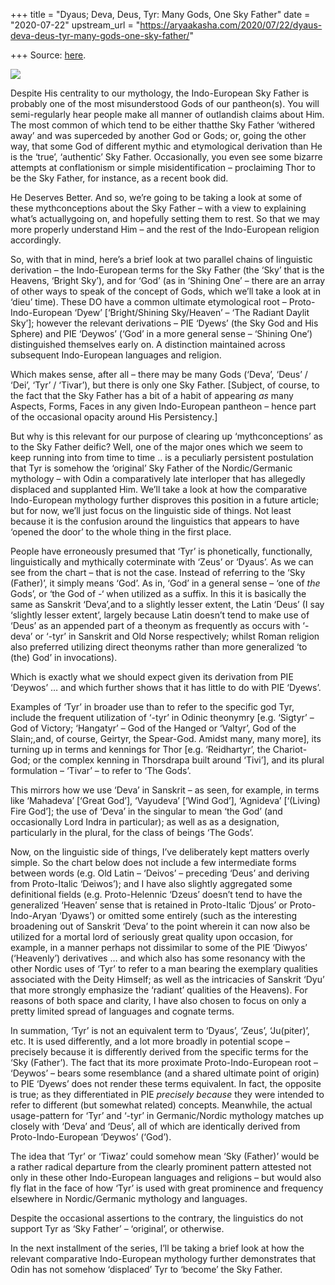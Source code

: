 +++
title = "Dyaus; Deva, Deus, Tyr: Many Gods, One Sky Father"
date = "2020-07-22"
upstream_url = "https://aryaakasha.com/2020/07/22/dyaus-deva-deus-tyr-many-gods-one-sky-father/"

+++
Source: [here](https://aryaakasha.com/2020/07/22/dyaus-deva-deus-tyr-many-gods-one-sky-father/).

![](https://aryaakasha.files.wordpress.com/2020/07/arya-akasha-sky-father-defence.png?w=950)

Despite His centrality to our mythology, the Indo-European Sky Father is
probably one of the most misunderstood Gods of our pantheon(s). You will
semi-regularly hear people make all manner of outlandish claims about
Him. The most common of which tend to be either thatthe Sky Father
‘withered away’ and was superceded by another God or Gods; or, going the
other way, that some God of different mythic and etymological derivation
than He is the ‘true’, ‘authentic’ Sky Father. Occasionally, you even
see some bizarre attempts at conflationism or simple misidentification –
proclaiming Thor to be the Sky Father, for instance, as a recent book
did.

He Deserves Better. And so, we’re going to be taking a look at some of
these mythconceptions about the Sky Father – with a view to explaining
what’s actuallygoing on, and hopefully setting them to rest. So that we
may more properly understand Him – and the rest of the Indo-European
religion accordingly.

So, with that in mind, here’s a brief look at two parallel chains of
linguistic derivation – the Indo-European terms for the Sky Father (the
‘Sky’ that is the Heavens, ‘Bright Sky’), and for ‘God’ (as in ‘Shining
One’ – there are an array of other ways to speak of the concept of Gods,
which we’ll take a look at in ‘dieu’ time). These DO have a common
ultimate etymological root – Proto-Indo-European ‘Dyew’
\[‘Bright/Shining Sky/Heaven’ – ‘The Radiant Daylit Sky’\]; however the
relevant derivations – PIE ‘Dyews’ (the Sky God and His Sphere) and PIE
‘Deywos’ (‘God’ in a more general sense – ‘Shining One’) distinguished
themselves early on. A distinction maintained across subsequent
Indo-European languages and religion.

Which makes sense, after all – there may be many Gods (‘Deva’, ‘Deus’ /
‘Dei’, ‘Tyr’ / ‘Tivar’), but there is only one Sky Father. \[Subject, of
course, to the fact that the Sky Father has a bit of a habit of
appearing *as* many Aspects, Forms, Faces in any given Indo-European
pantheon – hence part of the occasional opacity around His
Persistency.\]

But why is this relevant for our purpose of clearing up
‘mythconceptions’ as to the Sky Father deific? Well, one of the major
ones which we seem to keep running into from time to time .. is a
peculiarly persistent postulation that Tyr is somehow the ‘original’ Sky
Father of the Nordic/Germanic mythology – with Odin a comparatively late
interloper that has allegedly displaced and supplanted Him. We’ll take a
look at how the comparative Indo-European mythology further disproves
this position in a future article; but for now, we’ll just focus on the
linguistic side of things. Not least because it is the confusion around
the linguistics that appears to have ‘opened the door’ to the whole
thing in the first place.

People have erroneously presumed that ‘Tyr’ is phonetically,
functionally, linguistically and mythically coterminate with ‘Zeus’ or
‘Dyaus’. As we can see from the chart – that is not the case. Instead of
referring to the ‘Sky (Father)’, it simply means ‘God’. As in, ‘God’ in
a general sense – ‘one of *the* Gods’, or ‘the God of -‘ when utilized
as a suffix. In this it is basically the same as Sanskrit ‘Deva’,and to
a slightly lesser extent, the Latin ‘Deus’ (I say ‘slightly lesser
extent’, largely because Latin doesn’t tend to make use of ‘Deus’ as an
appended part of a theonym as frequently as occurs with ‘-deva’ or
‘-tyr’ in Sanskrit and Old Norse respectively; whilst Roman religion
also preferred utilizing direct theonyms rather than more generalized
‘to (the) God’ in invocations).

Which is exactly what we should expect given its derivation from PIE
‘Deywos’ … and which further shows that it has little to do with PIE
‘Dyews’.

Examples of ‘Tyr’ in broader use than to refer to the specific god Tyr,
include the frequent utilization of ‘-tyr’ in Odinic theonymry \[e.g.
‘Sigtyr’ – God of Victory; ‘Hangatyr’ – God of the Hanged or ‘Valtyr’,
God of the Slain;,and, of course, Geirtyr, the Spear-God. Amidst many,
many more\], its turning up in terms and kennings for Thor \[e.g.
‘Reidhartyr’, the Chariot-God; or the complex kenning in Thorsdrapa
built around ‘Tivi’\], and its plural formulation – ‘Tivar’ – to refer
to ‘The Gods’.

This mirrors how we use ‘Deva’ in Sanskrit – as seen, for example, in
terms like ‘Mahadeva’ \[‘Great God’\], ‘Vayudeva’ \[‘Wind God’\],
‘Agnideva’ \[‘(Living) Fire God’\]; the use of ‘Deva’ in the singular to
mean ‘the God’ (and occasionally Lord Indra in particular); as well as
as a designation, particularly in the plural, for the class of beings
‘The Gods’.

Now, on the linguistic side of things, I’ve deliberately kept matters
overly simple. So the chart below does not include a few intermediate
forms between words (e.g. Old Latin – ‘Deivos’ – preceding ‘Deus’ and
deriving from Proto-Italic ‘Deiwos’); and I have also slightly
aggregated some definitional fields (e.g. Proto-Helennic ‘Dzeus’ doesn’t
tend to have the generalized ‘Heaven’ sense that is retained in
Proto-Italic ‘Djous’ or Proto-Indo-Aryan ‘Dyaws’) or omitted some
entirely (such as the interesting broadening out of Sanskrit ‘Deva’ to
the point wherein it can now also be utilized for a mortal lord of
seriously great quality upon occasion, for example, in a manner perhaps
not dissimilar to some of the PIE ‘Diwyos’ (‘Heavenly’) derivatives …
and which also has some resonancy with the other Nordic uses of ‘Tyr’ to
refer to a man bearing the exemplary qualities associated with the Deity
Himself; as well as the intricacies of Sanskrit ‘Dyu’ that more strongly
emphasize the ‘radiant’ qualities of the Heavens). For reasons of both
space and clarity, I have also chosen to focus on only a pretty limited
spread of languages and cognate terms.

In summation, ‘Tyr’ is not an equivalent term to ‘Dyaus’, ‘Zeus’,
‘Ju(piter)’, etc. It is used differently, and a lot more broadly in
potential scope – precisely because it is differently derived from the
specific terms for the ‘Sky (Father’). The fact that its more proximate
Proto-Indo-European root – ‘Deywos’ – bears some resemblance (and a
shared ultimate point of origin) to PIE ‘Dyews’ does not render these
terms equivalent. In fact, the opposite is true; as they differentiated
in PIE *precisely because* they were intended to refer to different (but
somewhat related) concepts. Meanwhile, the actual usage-pattern for
‘Tyr’ and ‘-tyr’ in Germanic/Nordic mythology matches up closely with
‘Deva’ and ‘Deus’, all of which are identically derived from
Proto-Indo-European ‘Deywos’ (‘God’).

The idea that ‘Tyr’ or ‘Tiwaz’ could somehow mean ‘Sky (Father)’ would
be a rather radical departure from the clearly prominent pattern
attested not only in these other Indo-European languages and religions –
but would also fly flat in the face of how ‘Tyr’ is used with great
prominence and frequency elsewhere in Nordic/Germanic mythology and
languages.

Despite the occasional assertions to the contrary, the linguistics do
not support Tyr as ‘Sky Father’ – ‘original’, or otherwise.

In the next installment of the series, I’ll be taking a brief look at
how the relevant comparative Indo-European mythology further
demonstrates that Odin has not somehow ‘displaced’ Tyr to ‘become’ the
Sky Father.
